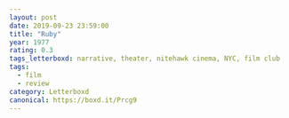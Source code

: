 ```yaml
---
layout: post 
date: 2019-09-23 23:59:00
title: "Ruby"
year: 1977
rating: 0.3
tags_letterboxd: narrative, theater, nitehawk cinema, NYC, film club
tags:
  - film
  - review
category: Letterboxd
canonical: https://boxd.it/Prcg9
---
```

